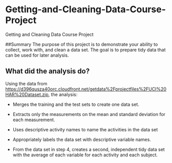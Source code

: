 

# Getting-and-Cleaning-Data-Course-Project
Getting and Cleaning Data Course Project

##Summary
The purpose of this project is to demonstrate your ability to collect, work with, and clean a data set. The goal is to prepare tidy data that can be used for later analysis. 

## What did the analysis do?

Using the data from  https://d396qusza40orc.cloudfront.net/getdata%2Fprojectfiles%2FUCI%20HAR%20Dataset.zip, the analysis:

  *  Merges the training and the test sets to create one data set.
  *  Extracts only the measurements on the mean and standard deviation for each measurement. 
  *  Uses descriptive activity names to name the activities in the data set
  * Appropriately labels the data set with descriptive variable names. 

  * From the data set in step 4, creates a second, independent tidy data set with the average of each variable for each activity and each subject.
